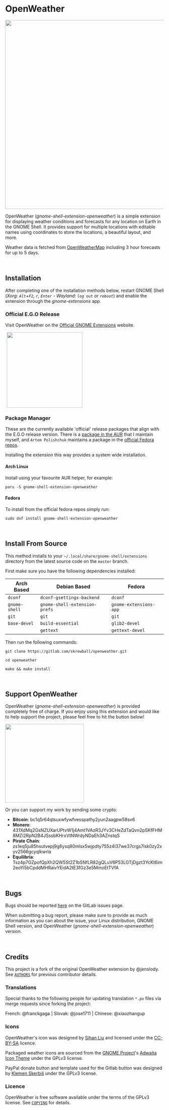 # OpenWeather

<p align="left">
    <img src="https://gitlab.com/skrewball/assets/-/raw/main/openweather-screenshot.png" width="600">
</p>

OpenWeather (*gnome-shell-extension-openweather*) is a simple extension for displaying weather conditions and forecasts for any location on Earth in the GNOME Shell. It provides support for multiple locations with editable names using coordinates to store the locations, a beautiful layout, and more.

Weather data is fetched from [OpenWeatherMap](https://openweathermap.org) including 3 hour forecasts for up to 5 days.

<br>

## Installation

After completing one of the installation methods below, restart GNOME Shell (*Xorg: `Alt`+`F2`, `r`, `Enter` - Wayland: `log out` or `reboot`*) and enable the extension through the *gnome-extensions* app.

### Official E.G.O Release

Visit OpenWeather on the [Official GNOME Extensions](https://extensions.gnome.org/extension/750/openweather) website.

<p align="left">
  <a href="https://extensions.gnome.org/extension/750/openweather">
    <img src="https://gitlab.com/skrewball/assets/-/raw/main/get-it-on-ego.png" width="240" style="margin-left: 5px">
  </a>
</p>

### Package Manager

These are the currently available 'official' release packages that align with the E.G.O release version. There is a [package in the AUR](https://aur.archlinux.org/packages/gnome-shell-extension-openweather) that I maintain myself, and `Artem Polishchuk` maintains a package in the [official Fedora repos](https://src.fedoraproject.org/rpms/gnome-shell-extension-openweather).

Installing the extension this way provides a system wide installation.

#### Arch Linux

Install using your favourite AUR helper, for example:

```
paru -S gnome-shell-extension-openweather
```

#### Fedora

To install from the official fedora repos simply run:

```
sudo dnf install gnome-shell-extension-openweather
```

<br>

## Install From Source

This method installs to your `~/.local/share/gnome-shell/extensions` directory from the latest source code on the `master` branch.

First make sure you have the following dependencies installed:

| Arch Based     | Debian Based                  | Fedora                 |
| ---            | ---                           | ---                    |
| `dconf`        | `dconf-gsettings-backend`     | `dconf`                |
| `gnome-shell`  | `gnome-shell-extension-prefs` | `gnome-extensions-app` |
| `git`          | `git`                         | `git`                  |
| `base-devel`   | `build-essential`             | `glib2-devel`          |
|                | `gettext`                     | `gettext-devel`        |


Then run the following commands:

```
git clone https://gitlab.com/skrewball/openweather.git
```
```
cd openweather
```
```
make && make install
```

<br>

## Support OpenWeather

OpenWeather (*gnome-shell-extension-openweather*) is provided completely free of charge. If you enjoy using this extension and would like to help support the project, please feel free to hit the button below!

<p align="left">
    <a href="https://www.paypal.com/donate/?hosted_button_id=VZ7VLXPU2M9RQ" target="_blank"><img src="https://gitlab.com/skrewball/assets/-/raw/main/paypal-donate.png" width="250"></a>
</p>

Or you can support my work by sending some crypto:

- **Bitcoin**: bc1q5r64qtsuxwfywfvesspathy2yun2aagpw58sv6
- **Monero**: 431XdMq2GsNZUXarUPtvW1j4Amt1VAzR3JYv3CHeZdTaQvn2pSKfFHM8MZi2RpN2B4JSssbKHrxVtNWrdyNDaEh3AZnstqS
- **Pirate Chain**: zs1eq5ju85hsutvepj9g6ysq80mlsx5wjpdty755z4l37we37crgs7lsk0zy2xyv2566gcyqlkwrla
- **Equilibria**: Tsz4p7GZpofQpXh2QW5St2Z1bSNfLR82gQLuV6P53LGTjDgzt3YcKt6im2eoYi5bCpddMHRaivYEidA2tE3fGz3e5MmoEtTVfA

<br>

## Bugs

Bugs should be reported [here](https://gitlab.com/skrewball/openweather/issues) on the GitLab issues page.

When submitting a bug report, please make sure to provide as much information as you can about the issue, your Linux distribution, GNOME Shell version, and OpenWeather (*gnome-shell-extension-openweather*) version.

<br>

## Credits

This project is a fork of the original OpenWeather extension by @jenslody. See [`AUTHORS`](https://gitlab.com/skrewball/openweather/-/blob/master/AUTHORS) for previous contributor details.

### Translations

Special thanks to the following people for updating translation `*.po` files via merge requests since forking the project:

French: @franckgaga | Slovak: @jose1711 | Chinese: @xiaozhangup

### Icons

OpenWeather's icon was designed by [Sihan Liu](https://www.sihanliu.com) and licensed under the [CC-BY-SA](http://creativecommons.org/licenses/by-sa/3.0/) licence.

Packaged weather icons are sourced from the [GNOME Project](http://www.gnome.org)'s [Adwaita Icon Theme](https://gitlab.gnome.org/GNOME/adwaita-icon-theme) under the GPLv3 license.

PayPal donate button and template used for the Gitlab button was designed by [Klemen Skerbiš](https://github.com/aha999/DonateButtons) under the GPLv3 license.

### Licence

OpenWeather is free software available under the terms of the GPLv3 license. See [`COPYING`](https://gitlab.com/skrewball/openweather/-/blob/master/COPYING) for details.
